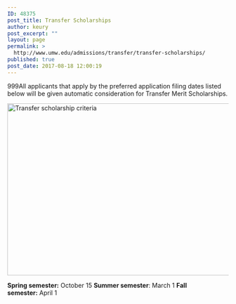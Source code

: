 ```yaml
---
ID: 48375
post_title: Transfer Scholarships
author: keury
post_excerpt: ""
layout: page
permalink: >
  http://www.umw.edu/admissions/transfer/transfer-scholarships/
published: true
post_date: 2017-08-18 12:00:19
---
```

999All applicants that apply by the preferred application filing dates listed below will be given automatic consideration for Transfer Merit Scholarships.

<img class="aligncenter wp-image-48036 size-full" src="http://www.umw.edu/admissions/wp-content/uploads/sites/6/2015/09/TransferScholarship-Graphic.png" alt="Transfer scholarship criteria" width="1732" height="392" />

<strong>Spring semester:</strong> October 15
<strong>Summer semester</strong>: March 1
<strong>Fall semester:</strong> April 1